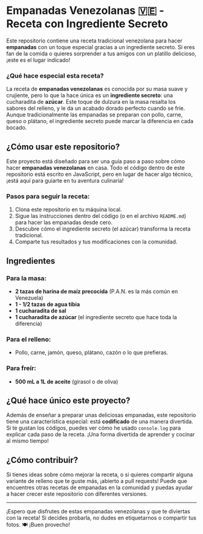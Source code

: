 # Empanadas Venezolanas 🇻🇪 - Receta con Ingrediente Secreto

Este repositorio contiene una receta tradicional venezolana para hacer **empanadas** con un toque especial gracias a un ingrediente secreto. Si eres fan de la comida o quieres sorprender a tus amigos con un platillo delicioso, ¡este es el lugar indicado!

### ¿Qué hace especial esta receta?
La receta de **empanadas venezolanas** es conocida por su masa suave y crujiente, pero lo que la hace única es un **ingrediente secreto**: una cucharadita de **azúcar**. Este toque de dulzura en la masa resalta los sabores del relleno, y le da un acabado dorado perfecto cuando se fríe. Aunque tradicionalmente las empanadas se preparan con pollo, carne, queso o plátano, el ingrediente secreto puede marcar la diferencia en cada bocado.

## ¿Cómo usar este repositorio?
Este proyecto está diseñado para ser una guía paso a paso sobre cómo hacer **empanadas venezolanas** en casa. Todo el código dentro de este repositorio está escrito en JavaScript, pero en lugar de hacer algo técnico, ¡está aquí para guiarte en tu aventura culinaria!

### Pasos para seguir la receta:
1. Clona este repositorio en tu máquina local.
2. Sigue las instrucciones dentro del código (o en el archivo `README.md`) para hacer las empanadas desde cero.
3. Descubre cómo el ingrediente secreto (el azúcar) transforma la receta tradicional.
4. Comparte tus resultados y tus modificaciones con la comunidad.

## Ingredientes

### Para la masa:
- **2 tazas de harina de maíz precocida** (P.A.N. es la más común en Venezuela)
- **1 - 1/2 tazas de agua tibia**
- **1 cucharadita de sal**
- **1 cucharadita de azúcar** (el ingrediente secreto que hace toda la diferencia)

### Para el relleno:
- Pollo, carne, jamón, queso, plátano, cazón o lo que prefieras.

### Para freír:
- **500 mL a 1L de aceite** (girasol o de oliva)

## ¿Qué hace único este proyecto?

Además de enseñar a preparar unas deliciosas empanadas, este repositorio tiene una característica especial: está **codificado** de una manera divertida. Si te gustan los códigos, puedes ver cómo he usado `console.log` para explicar cada paso de la receta. ¡Una forma divertida de aprender y cocinar al mismo tiempo!

## ¿Cómo contribuir?
Si tienes ideas sobre cómo mejorar la receta, o si quieres compartir alguna variante de relleno que te guste más, ¡abierto a pull requests! Puede que encuentres otras recetas de empanadas en la comunidad y puedas ayudar a hacer crecer este repositorio con diferentes versiones.


---

¡Espero que disfrutes de estas empanadas venezolanas y que te diviertas con la receta! Si decides probarla, no dudes en etiquetarnos o compartir tus fotos. 🍽️ ¡Buen provecho!
